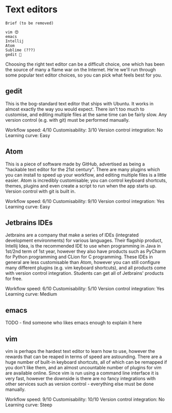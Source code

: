 # Text editors

```
Brief (to be removed)

vim 😍
emacs
Intellij
Atom
Sublime (???)
gedit 💩
```

Choosing the right text editor can be a difficult choice, one which has been the source of many a flame war on the Internet. He're we'll run through some popular text editor choices, so you can pick what feels best for you.

## gedit

This is the bog-standard text editor that ships with Ubuntu. It works in almost exactly the way you would expect. There isn't too much to customise, and editing multiple files at the same time can be fairly slow. Any version control (e.g. with git) must be performed manually.

Workflow speed: 4/10
Customisability: 3/10
Version control integration: No
Learning curve: Easy

## Atom

This is a piece of software made by GitHub, advertised as being a "hackable text editor for the 21st century". There are many plugins which you can install to speed up your workflow, and editing multiple files is a little easier. Atom is incredibly customisable; you can control keyboard shortcuts, themes, plugins and even create a script to run when the app starts up. Version control with git is built in.

Workflow speed: 6/10
Customisability: 9/10
Version control integration: Yes
Learning curve: Easy

## Jetbrains IDEs

Jetbrains are a company that make a series of IDEs (integrated development environments) for various languages. Their flagship product, Intellij Idea, is the recommended IDE to use when programming in Java in 1st/2nd term of 1st year, however they also have products such as PyCharm for Python programming and CLion for C programming. These IDEs in general are less customisable than Atom, however you can still configure many different plugins (e.g. vim keyboard shortcuts), and all products come with version control integration. Students can get all of Jetbrains' products for free.

Workflow speed: 6/10
Customisability: 5/10
Version control integration: Yes
Learning curve: Medium

## emacs

TODO - find someone who likes emacs enough to explain it here

## vim

vim is perhaps the hardest text editor to learn how to use, however the rewards that can be reaped in terms of speed are astounding. There are a huge number of built-in keyboard shortcuts, all of which can be remapped if you don't like them, and an almost uncountable number of plugins for vim are available online. Since vim is run using a command line interface it is very fast, however the downside is there are no fancy integrations with other services such as version control - everything else must be done manually.

Workflow speed: 9/10
Customisability: 10/10
Version control integration: No
Learning curve: Steep
